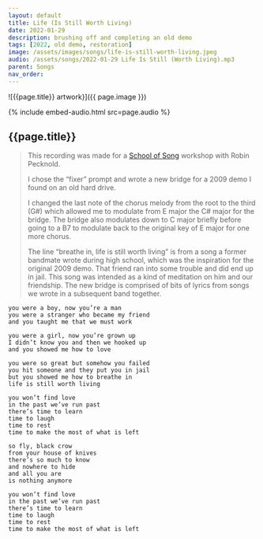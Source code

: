 ```yaml
---
layout: default
title: Life (Is Still Worth Living)
date: 2022-01-29
description: brushing off and completing an old demo
tags: [2022, old demo, restoration]
image: /assets/images/songs/life-is-still-worth-living.jpeg
audio: /assets/songs/2022-01-29 Life Is Still (Worth Living).mp3
parent: Songs
nav_order: 
---
```

![{{page.title}} artwork}]({{ page.image }})

{% include embed-audio.html src=page.audio %}

## {{page.title}}

> This recording was made for a [School of Song](https://schoolofsong.org) workshop with Robin Pecknold.
> 
> 
> I chose the “fixer” prompt and wrote a new bridge for a 2009 demo I found on an old hard drive.
> 
> I changed the last note of the chorus melody from the root to the third (G#) which allowed me to modulate from E major the C# major for the bridge. The bridge also modulates down to C major briefly before going to a B7 to modulate back to the original key of E major for one more chorus.
> 
> The line “breathe in, life is still worth living” is from a song a former bandmate wrote during high school, which was the inspiration for the original 2009 demo. That friend ran into some trouble and did end up in jail. This song was intended as a kind of meditation on him and our friendship. The new bridge is comprised of bits of lyrics from songs we wrote in a subsequent band together.
>

```
you were a boy, now you’re a man
you were a stranger who became my friend
and you taught me that we must work

you were a girl, now you’re grown up
I didn’t know you and then we hooked up
and you showed me how to love

you were so great but somehow you failed
you hit someone and they put you in jail
but you showed me how to breathe in
life is still worth living

you won’t find love
in the past we’ve run past
there’s time to learn
time to laugh
time to rest
time to make the most of what is left

so fly, black crow
from your house of knives
there’s so much to know
and nowhere to hide
and all you are
is nothing anymore

you won’t find love
in the past we’ve run past
there’s time to learn
time to laugh
time to rest
time to make the most of what is left
```